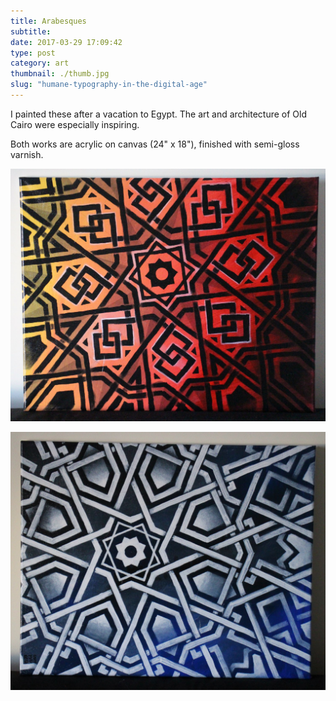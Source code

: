 ```yaml
---
title: Arabesques
subtitle:
date: 2017-03-29 17:09:42
type: post
category: art
thumbnail: ./thumb.jpg
slug: "humane-typography-in-the-digital-age"
---
```


I painted these after a vacation to Egypt. The art and architecture of Old Cairo were especially inspiring.

<!-- more -->

Both works are acrylic on canvas (24" x 18"), finished with semi-gloss varnish.

![yep yep yep](./RJS-001-levant-one.jpg "yep yep")

![yep yep yep](./RJS-002-levant-two.jpg "yep yep")
